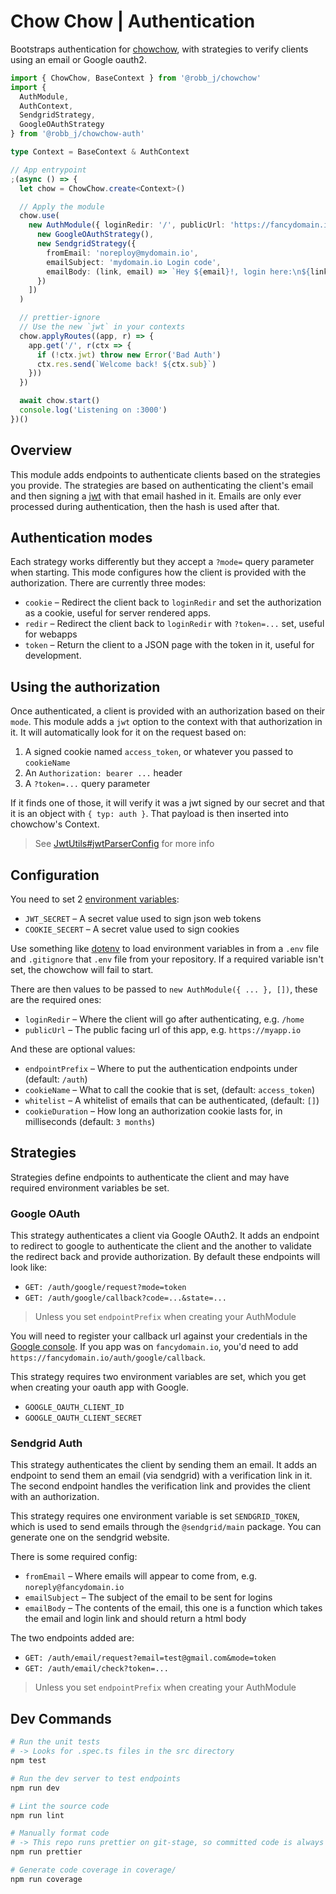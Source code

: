 # Chow Chow | Authentication

Bootstraps authentication for [chowchow](https://github.com/robb-j/chowchow), with strategies to verify clients using an email or Google oauth2.

```ts
import { ChowChow, BaseContext } from '@robb_j/chowchow'
import {
  AuthModule,
  AuthContext,
  SendgridStrategy,
  GoogleOAuthStrategy
} from '@robb_j/chowchow-auth'

type Context = BaseContext & AuthContext

// App entrypoint
;(async () => {
  let chow = ChowChow.create<Context>()

  // Apply the module
  chow.use(
    new AuthModule({ loginRedir: '/', publicUrl: 'https://fancydomain.io' }, [
      new GoogleOAuthStrategy(),
      new SendgridStrategy({
        fromEmail: 'noreploy@mydomain.io',
        emailSubject: 'mydomain.io Login code',
        emailBody: (link, email) => `Hey ${email}!, login here:\n${link}`
      })
    ])
  )

  // prettier-ignore
  // Use the new `jwt` in your contexts
  chow.applyRoutes((app, r) => {
    app.get('/', r(ctx => {
      if (!ctx.jwt) throw new Error('Bad Auth')
      ctx.res.send(`Welcome back! ${ctx.sub}`)
    }))
  })

  await chow.start()
  console.log('Listening on :3000')
})()
```

## Overview

This module adds endpoints to authenticate clients based on the strategies you provide.
The strategies are based on authenticating the client's email and then signing a
[jwt](https://jwt.io/) with that email hashed in it.
Emails are only ever processed during authentication, then the hash is used after that.

## Authentication modes

Each strategy works differently but they accept a `?mode=` query parameter when starting.
This mode configures how the client is provided with the authorization.
There are currently three modes:

- `cookie` – Redirect the client back to `loginRedir` and set the authorization as a cookie, useful for server rendered apps.
- `redir` – Redirect the client back to `loginRedir` with `?token=...` set, useful for webapps
- `token` – Return the client to a JSON page with the token in it, useful for development.

## Using the authorization

Once authenticated, a client is provided with an authorization based on their `mode`.
This module adds a `jwt` option to the context with that authorization in it.
It will automatically look for it on the request based on:

1. A signed cookie named `access_token`, or whatever you passed to `cookieName`
2. An `Authorization: bearer ...` header
3. A `?token=...` query parameter

If it finds one of those, it will verify it was a jwt signed by our secret
and that it is an object with `{ typ: auth }`.
That payload is then inserted into chowchow's Context.

> See [JwtUtils#jwtParserConfig](/src/JwtUtils.ts#L14) for more info

## Configuration

You need to set 2 [environment variables](https://nodejs.org/api/process.html#process_process_env):

- `JWT_SECRET` – A secret value used to sign json web tokens
- `COOKIE_SECERT` – A secret value used to sign cookies

Use something like [dotenv](https://npmjs.org/package/dotenv) to load environment variables in from a `.env` file
and `.gitignore` that `.env` file from your repository.
If a required variable isn't set, the chowchow will fail to start.

There are then values to be passed to `new AuthModule({ ... }, [])`,
these are the required ones:

- `loginRedir` – Where the client will go after authenticating, e.g. `/home`
- `publicUrl` – The public facing url of this app, e.g. `https://myapp.io`

And these are optional values:

- `endpointPrefix` – Where to put the authentication endpoints under (default: `/auth`)
- `cookieName` – What to call the cookie that is set, (default: `access_token`)
- `whitelist` – A whitelist of emails that can be authenticated, (default: `[]`)
- `cookieDuration` – How long an authorization cookie lasts for, in milliseconds (default: `3 months`)

## Strategies

Strategies define endpoints to authenticate the client and may have required environment variables be set.

### Google OAuth

This strategy authenticates a client via Google OAuth2.
It adds an endpoint to redirect to google to authenticate the client
and the another to validate the redirect back and provide authorization.
By default these endpoints will look like:

- `GET: /auth/google/request?mode=token`
- `GET: /auth/google/callback?code=...&state=...`

> Unless you set `endpointPrefix` when creating your AuthModule

You will need to register your callback url against your credentials in the
[Google console](https://console.developers.google.com/apis/credentials).
If you app was on `fancydomain.io`, you'd need to add `https://fancydomain.io/auth/google/callback`.

This strategy requires two environment variables are set,
which you get when creating your oauth app with Google.

- `GOOGLE_OAUTH_CLIENT_ID`
- `GOOGLE_OAUTH_CLIENT_SECRET`

### Sendgrid Auth

This strategy authenticates the client by sending them an email.
It adds an endpoint to send them an email (via sendgrid) with a verification link in it.
The second endpoint handles the verification link and provides the client with an authorization.

This strategy requires one environment variable is set `SENDGRID_TOKEN`, which is used to send emails through the `@sendgrid/main` package. You can generate one on the sendgrid website.

There is some required config:

- `fromEmail` – Where emails will appear to come from, e.g. `noreply@fancydomain.io`
- `emailSubject` – The subject of the email to be sent for logins
- `emailBody` – The contents of the email, this one is a function which takes the email and login link and should return a html body

The two endpoints added are:

- `GET: /auth/email/request?email=test@gmail.com&mode=token`
- `GET: /auth/email/check?token=...`

> Unless you set `endpointPrefix` when creating your AuthModule

## Dev Commands

```bash
# Run the unit tests
# -> Looks for .spec.ts files in the src directory
npm test

# Run the dev server to test endpoints
npm run dev

# Lint the source code
npm run lint

# Manually format code
# -> This repo runs prettier on git-stage, so committed code is always formatted
npm run prettier

# Generate code coverage in coverage/
npm run coverage
```

